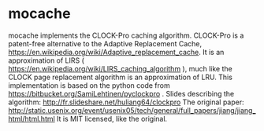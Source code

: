 # mocache
mocache implements the CLOCK-Pro caching algorithm.
CLOCK-Pro is a patent-free alternative to the Adaptive Replacement Cache, https://en.wikipedia.org/wiki/Adaptive_replacement_cache. It is an approximation of LIRS ( https://en.wikipedia.org/wiki/LIRS_caching_algorithm ), much like the CLOCK page replacement algorithm is an approximation of LRU.
This implementation is based on the python code from https://bitbucket.org/SamiLehtinen/pyclockpro .
Slides describing the algorithm: http://fr.slideshare.net/huliang64/clockpro
The original paper: http://static.usenix.org/event/usenix05/tech/general/full_papers/jiang/jiang_html/html.html
It is MIT licensed, like the original.
